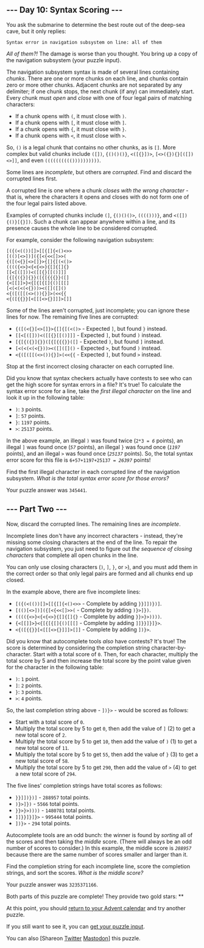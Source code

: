 <main>
  <article class="day-desc">
    <h2>--- Day 10: Syntax Scoring ---</h2>
    <p>You ask the submarine to determine the best route out of the deep-sea cave, but it only replies:</p>
    <pre><code>Syntax error in navigation subsystem on line: <span title="Some days, that's just how it is.">all of them</span></code></pre>
    <p><em>All of them?!</em> The damage is worse than you thought. You bring up a copy of the navigation subsystem
      (your puzzle input).</p>
    <p>The navigation subsystem syntax is made of several lines containing <em>chunks</em>. There are one or more chunks
      on each line, and chunks contain zero or more other chunks. Adjacent chunks are not separated by any delimiter; if
      one chunk stops, the next chunk (if any) can immediately start. Every chunk must <em>open</em> and <em>close</em>
      with one of four legal pairs of matching characters:</p>
    <ul>
      <li>If a chunk opens with <code>(</code>, it must close with <code>)</code>.</li>
      <li>If a chunk opens with <code>[</code>, it must close with <code>]</code>.</li>
      <li>If a chunk opens with <code>{</code>, it must close with <code>}</code>.</li>
      <li>If a chunk opens with <code>&lt;</code>, it must close with <code>&gt;</code>.</li>
    </ul>
    <p>So, <code>()</code> is a legal chunk that contains no other chunks, as is <code>[]</code>. More complex but valid
      chunks include <code>([])</code>, <code>{()()()}</code>, <code>&lt;([{}])&gt;</code>,
      <code>[&lt;&gt;({}){}[([])&lt;&gt;]]</code>, and even <code>(((((((((())))))))))</code>.</p>
    <p>Some lines are <em>incomplete</em>, but others are <em>corrupted</em>. Find and discard the corrupted lines
      first.</p>
    <p>A corrupted line is one where a chunk <em>closes with the wrong character</em> - that is, where the characters it
      opens and closes with do not form one of the four legal pairs listed above.</p>
    <p>Examples of corrupted chunks include <code>(]</code>, <code>{()()()&gt;</code>, <code>(((()))}</code>, and
      <code>&lt;([]){()}[{}])</code>. Such a chunk can appear anywhere within a line, and its presence causes the whole
      line to be considered corrupted.</p>
    <p>For example, consider the following navigation subsystem:</p>
    <pre><code>[({(&lt;(())[]&gt;[[{[]{&lt;()&lt;&gt;&gt;
[(()[&lt;&gt;])]({[&lt;{&lt;&lt;[]&gt;&gt;(
{([(&lt;{}[&lt;&gt;[]}&gt;{[]{[(&lt;()&gt;
(((({&lt;&gt;}&lt;{&lt;{&lt;&gt;}{[]{[]{}
[[&lt;[([]))&lt;([[{}[[()]]]
[{[{({}]{}}([{[{{{}}([]
{&lt;[[]]&gt;}&lt;{[{[{[]{()[[[]
[&lt;(&lt;(&lt;(&lt;{}))&gt;&lt;([]([]()
&lt;{([([[(&lt;&gt;()){}]&gt;(&lt;&lt;{{
&lt;{([{{}}[&lt;[[[&lt;&gt;{}]]]&gt;[]]
</code></pre>
    <p>Some of the lines aren't corrupted, just incomplete; you can ignore these lines for now. The remaining five lines
      are corrupted:</p>
    <ul>
      <li><code>{([(&lt;{}[&lt;&gt;[]}&gt;{[]{[(&lt;()&gt;</code> - Expected <code>]</code>, but found <code>}</code>
        instead.</li>
      <li><code>[[&lt;[([]))&lt;([[{}[[()]]]</code> - Expected <code>]</code>, but found <code>)</code> instead.</li>
      <li><code>[{[{({}]{}}([{[{{{}}([]</code> - Expected <code>)</code>, but found <code>]</code> instead.</li>
      <li><code>[&lt;(&lt;(&lt;(&lt;{}))&gt;&lt;([]([]()</code> - Expected <code>&gt;</code>, but found <code>)</code>
        instead.</li>
      <li><code>&lt;{([([[(&lt;&gt;()){}]&gt;(&lt;&lt;{{</code> - Expected <code>]</code>, but found <code>&gt;</code>
        instead.</li>
    </ul>
    <p>Stop at the first incorrect closing character on each corrupted line.</p>
    <p>Did you know that syntax checkers actually have contests to see who can get the high score for syntax errors in a
      file? It's true! To calculate the syntax error score for a line, take the <em>first illegal character</em> on the
      line and look it up in the following table:</p>
    <ul>
      <li><code>)</code>: <code>3</code> points.</li>
      <li><code>]</code>: <code>57</code> points.</li>
      <li><code>}</code>: <code>1197</code> points.</li>
      <li><code>&gt;</code>: <code>25137</code> points.</li>
    </ul>
    <p>In the above example, an illegal <code>)</code> was found twice (<code>2*3 = <em>6</em></code> points), an
      illegal <code>]</code> was found once (<code><em>57</em></code> points), an illegal <code>}</code> was found once
      (<code><em>1197</em></code> points), and an illegal <code>&gt;</code> was found once (<code><em>25137</em></code>
      points). So, the total syntax error score for this file is <code>6+57+1197+25137 = <em>26397</em></code> points!
    </p>
    <p>Find the first illegal character in each corrupted line of the navigation subsystem. <em>What is the total syntax
        error score for those errors?</em></p>
  </article>
  <p>Your puzzle answer was <code>345441</code>.</p>
  <article class="day-desc">
    <h2 id="part2">--- Part Two ---</h2>
    <p>Now, discard the corrupted lines. The remaining lines are <em>incomplete</em>.</p>
    <p>Incomplete lines don't have any incorrect characters - instead, they're missing some closing characters at the
      end of the line. To repair the navigation subsystem, you just need to figure out <em>the sequence of closing
        characters</em> that complete all open chunks in the line.</p>
    <p>You can only use closing characters (<code>)</code>, <code>]</code>, <code>}</code>, or <code>&gt;</code>), and
      you must add them in the correct order so that only legal pairs are formed and all chunks end up closed.</p>
    <p>In the example above, there are five incomplete lines:</p>
    <ul>
      <li><code>[({(&lt;(())[]&gt;[[{[]{&lt;()&lt;&gt;&gt;</code> - Complete by adding <code>}}]])})]</code>.</li>
      <li><code>[(()[&lt;&gt;])]({[&lt;{&lt;&lt;[]&gt;&gt;(</code> - Complete by adding <code>)}&gt;]})</code>.</li>
      <li><code>(((({&lt;&gt;}&lt;{&lt;{&lt;&gt;}{[]{[]{}</code> - Complete by adding <code>}}&gt;}&gt;))))</code>.</li>
      <li><code>{&lt;[[]]&gt;}&lt;{[{[{[]{()[[[]</code> - Complete by adding <code>]]}}]}]}&gt;</code>.</li>
      <li><code>&lt;{([{{}}[&lt;[[[&lt;&gt;{}]]]&gt;[]]</code> - Complete by adding <code>])}&gt;</code>.</li>
    </ul>
    <p>Did you know that autocomplete tools <em>also</em> have contests? It's true! The score is determined by
      considering the completion string character-by-character. Start with a total score of <code>0</code>. Then, for
      each character, multiply the total score by 5 and then increase the total score by the point value given for the
      character in the following table:</p>
    <ul>
      <li><code>)</code>: <code>1</code> point.</li>
      <li><code>]</code>: <code>2</code> points.</li>
      <li><code>}</code>: <code>3</code> points.</li>
      <li><code>&gt;</code>: <code>4</code> points.</li>
    </ul>
    <p>So, the last completion string above - <code>])}&gt;</code> - would be scored as follows:</p>
    <ul>
      <li>Start with a total score of <code>0</code>.</li>
      <li>Multiply the total score by 5 to get <code>0</code>, then add the value of <code>]</code> (2) to get a new
        total score of <code>2</code>.</li>
      <li>Multiply the total score by 5 to get <code>10</code>, then add the value of <code>)</code> (1) to get a new
        total score of <code>11</code>.</li>
      <li>Multiply the total score by 5 to get <code>55</code>, then add the value of <code>}</code> (3) to get a new
        total score of <code>58</code>.</li>
      <li>Multiply the total score by 5 to get <code>290</code>, then add the value of <code>&gt;</code> (4) to get a
        new total score of <code>294</code>.</li>
    </ul>
    <p>The five lines' completion strings have total scores as follows:</p>
    <ul>
      <li><code>}}]])})]</code> - <code>288957</code> total points.</li>
      <li><code>)}&gt;]})</code> - <code>5566</code> total points.</li>
      <li><code>}}&gt;}&gt;))))</code> - <code>1480781</code> total points.</li>
      <li><code>]]}}]}]}&gt;</code> - <code>995444</code> total points.</li>
      <li><code>])}&gt;</code> - <code>294</code> total points.</li>
    </ul>
    <p>Autocomplete tools are an odd bunch: the winner is found by <em>sorting</em> all of the scores and then taking
      the <em>middle</em> score. (There will always be an odd number of scores to consider.) In this example, the middle
      score is <code><em>288957</em></code> because there are the same number of scores smaller and larger than it.</p>
    <p>Find the completion string for each incomplete line, score the completion strings, and sort the scores. <em>What
        is the middle score?</em></p>
  </article>
  <p>Your puzzle answer was <code>3235371166</code>.</p>
  <p class="day-success">Both parts of this puzzle are complete! They provide two gold stars: **</p>
  <p>At this point, you should <a href="/2021">return to your Advent calendar</a> and try another puzzle.</p>
  <p>If you still want to see it, you can <a href="10/input" target="_blank">get your puzzle input</a>.</p>
  <p>You can also <span class="share">[Share<span class="share-content">on
        <a href="https://twitter.com/intent/tweet?text=I%27ve+completed+%22Syntax+Scoring%22+%2D+Day+10+%2D+Advent+of+Code+2021&amp;url=https%3A%2F%2Fadventofcode%2Ecom%2F2021%2Fday%2F10&amp;related=ericwastl&amp;hashtags=AdventOfCode"
          target="_blank">Twitter</a>
        <a href="javascript:void(0);"
          onclick="var mastodon_instance=prompt('Mastodon Instance / Server Name?'); if(typeof mastodon_instance==='string' && mastodon_instance.length){this.href='https://'+mastodon_instance+'/share?text=I%27ve+completed+%22Syntax+Scoring%22+%2D+Day+10+%2D+Advent+of+Code+2021+%23AdventOfCode+https%3A%2F%2Fadventofcode%2Ecom%2F2021%2Fday%2F10'}else{return false;}"
          target="_blank">Mastodon</a></span>]</span> this puzzle.</p>
</main>